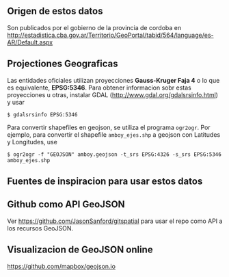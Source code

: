 Origen de estos datos
---------------------

Son publicados por el gobierno de la provincia de cordoba en 
http://estadistica.cba.gov.ar/Territorio/GeoPortal/tabid/564/language/es-AR/Default.aspx

Projectiones Geograficas
------------------------
Las entidades oficiales utilizan proyecciones **Gauss-Kruger Faja 4** o lo que 
es equivalente, **EPSG:5346**. Para obtener informacion sobr estas proyecciones 
u otras, instalar GDAL (http://www.gdal.org/gdalsrsinfo.html) y usar

```
$ gdalsrsinfo EPSG:5346
```

Para convertir shapefiles en geojson, se utiliza el programa `ogr2ogr`. Por 
ejemplo, para convertir el shapefile `amboy_ejes.shp` a geojson con Latitudes y 
Longitudes, use
```
$ ogr2ogr -f "GEOJSON" amboy.geojson -t_srs EPSG:4326 -s_srs EPSG:5346 amboy_ejes.shp
```

Fuentes de inspiracion para usar estos datos
--------------------------------------------

## Github como API GeoJSON

Ver https://github.com/JasonSanford/gitspatial para usar el repo como API a los 
recursos GeoJSON.

## Visualizacion de GeoJSON online

https://github.com/mapbox/geojson.io
